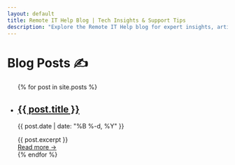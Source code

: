 ```yaml
---
layout: default
title: Remote IT Help Blog | Tech Insights & Support Tips 
description: "Explore the Remote IT Help blog for expert insights, articles, and troubleshooting tips on macOS, iOS, DNS, email security, DMARC, and cybersecurity best practices."
---
```


# Blog Posts ✍️

<ul class="post-list">
  {% for post in site.posts %}
    <li>
      <h2>
        <a href="{{ post.url }}">{{ post.title }}</a>
      </h2>
      <p class="post-meta">
        <time datetime="{{ post.date | date_to_xmlschema }}">{{ post.date | date: "%B %-d, %Y" }}</time>
      </p>
      <div class="post-excerpt">
        {{ post.excerpt }}
      </div>
      <a href="{{ post.url }}" class="read-more">Read more &rarr;</a>
    </li>
  {% endfor %}
</ul>
